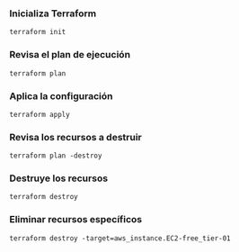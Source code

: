 ### Inicializa Terraform
```shell
terraform init
```

### Revisa el plan de ejecución
```shell
terraform plan
```

### Aplica la configuración
```shell
terraform apply
```

### Revisa los recursos a destruir
```shell
terraform plan -destroy
```

### Destruye los recursos
```shell
terraform destroy
```

### Eliminar recursos específicos
```shell
terraform destroy -target=aws_instance.EC2-free_tier-01
```